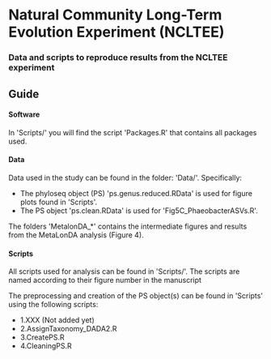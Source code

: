 # Natural Community Long-Term Evolution Experiment (NCLTEE)

 ### Data and scripts to reproduce results from the NCLTEE experiment 
 
 ## Guide
 
 #### Software
 In 'Scripts/' you will find the script 'Packages.R' that contains all packages used.
 
 #### Data
 Data used in the study can be found in the folder: 'Data/'. Specifically:
 
 - The phyloseq object (PS) 'ps.genus.reduced.RData' is used for figure plots found in 'Scripts'.
 - The PS object 'ps.clean.RData' is used for 'Fig5C_PhaeobacterASVs.R'. 
 
 The folders 'MetalonDA_*' contains the intermediate figures and results from the MetaLonDA analysis (Figure 4). 
 
 #### Scripts
 All scripts used for analysis can be found in 'Scripts/'. The scripts are named according to their figure number in the manuscript

The preprocessing and creation of the PS object(s) can be found in 'Scripts' using the following scripts:
 
 - 1.XXX (Not added yet)
 - 2.AssignTaxonomy_DADA2.R 
 - 3.CreatePS.R
 - 4.CleaningPS.R 
 
 